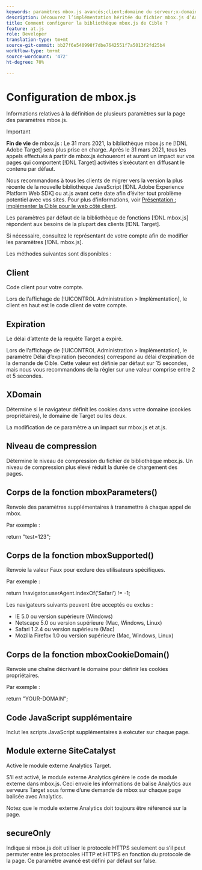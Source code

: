 ```yaml
---
keywords: paramètres mbox.js avancés;client;domaine du serveur;x-domaine;niveau de compression;prise en charge de l’ID de session client;secureOnly;prise en charge de l’ID de PC client;transmettre la page;URL référente;niveau de trafic;durée du trafic;corps de la fonction mboxParameters();corps de la fonction mboxSupported();corps de la fonction mboxCookieDomain();code JavaScript supplémentaire;module externe SiteCatalyst;obtenir mbox.js sous la forme d’un fichier JavaScript à extraction automatique;scintillement;masquage du corps;masquer le corps
description: Découvrez l’implémentation héritée du fichier mbox.js d’Adobe Target. Migration vers le Adobe Experience Platform Web SDK (AEP Web SDK) ou vers la dernière version d’at.js.
title: Comment configurer la bibliothèque mbox.js de Cible ?
feature: at.js
role: Developer
translation-type: tm+mt
source-git-commit: bb27f6e540998f7dbe7642551f7a5013f2fd25b4
workflow-type: tm+mt
source-wordcount: '472'
ht-degree: 70%

---
```



# Configuration de mbox.js

Informations relatives à la définition de plusieurs paramètres sur la page des paramètres mbox.js.

>[!IMPORTANT]
>
>**Fin de vie** de mbox.js : Le 31 mars 2021, la bibliothèque mbox.js ne  [!DNL Adobe Target] sera plus prise en charge. Après le 31 mars 2021, tous les appels effectués à partir de mbox.js échoueront et auront un impact sur vos pages qui comportent [!DNL Target] activités s’exécutant en diffusant le contenu par défaut.
>
>Nous recommandons à tous les clients de migrer vers la version la plus récente de la nouvelle bibliothèque JavaScript [!DNL Adobe Experience Platform Web SDK] ou at.js avant cette date afin d’éviter tout problème potentiel avec vos sites. Pour plus d&#39;informations, voir [Présentation : implémenter la Cible pour le web côté client](/help/c-implementing-target/c-implementing-target-for-client-side-web/implement-target-for-client-side-web.md).

Les paramètres par défaut de la bibliothèque de fonctions [!DNL mbox.js] répondent aux besoins de la plupart des clients [!DNL Target].

Si nécessaire, consultez le représentant de votre compte afin de modifier les paramètres [!DNL mbox.js].

Les méthodes suivantes sont disponibles :

## Client

Code client pour votre compte.

Lors de l’affichage de [!UICONTROL Administration > Implémentation], le client en haut est le code client de votre compte.

## Expiration

Le délai d’attente de la requête Target a expiré.

Lors de l’affichage de [!UICONTROL Administration > Implémentation], le paramètre Délai d’expiration (secondes) correspond au délai d’expiration de la demande de Cible. Cette valeur est définie par défaut sur 15 secondes, mais nous vous recommandons de la régler sur une valeur comprise entre 2 et 5 secondes.

## XDomain

Détermine si le navigateur définit les cookies dans votre domaine (cookies propriétaires), le domaine de Target ou les deux.

La modification de ce paramètre a un impact sur mbox.js et at.js.

## Niveau de compression

Détermine le niveau de compression du fichier de bibliothèque mbox.js. Un niveau de compression plus élevé réduit la durée de chargement des pages.

## Corps de la fonction mboxParameters()

Renvoie des paramètres supplémentaires à transmettre à chaque appel de mbox.

Par exemple :

return &quot;test=123&quot;;

## Corps de la fonction mboxSupported()

Renvoie la valeur Faux pour exclure des utilisateurs spécifiques.

Par exemple :

return !navigator.userAgent.indexOf(’Safari’) != -1;

Les navigateurs suivants peuvent être acceptés ou exclus :

* IE 5.0 ou version supérieure (Windows)
* Netscape 5.0 ou version supérieure (Mac, Windows, Linux)
* Safari 1.2.4 ou version supérieure (Mac)
* Mozilla Firefox 1.0 ou version supérieure (Mac, Windows, Linux)

## Corps de la fonction mboxCookieDomain()

Renvoie une chaîne décrivant le domaine pour définir les cookies propriétaires.

Par exemple :

return &quot;YOUR-DOMAIN&quot;;

## Code JavaScript supplémentaire

Inclut les scripts JavaScript supplémentaires à exécuter sur chaque page.

## Module externe SiteCatalyst

Active le module externe Analytics Target.

S’il est activé, le module externe Analytics génère le code de module externe dans mbox.js. Ceci envoie les informations de balise Analytics aux serveurs Target sous forme d’une demande de mbox sur chaque page balisée avec Analytics.

Notez que le module externe Analytics doit toujours être référencé sur la page.

## secureOnly

Indique si mbox.js doit utiliser le protocole HTTPS seulement ou s’il peut permuter entre les protocoles HTTP et HTTPS en fonction du protocole de la page. Ce paramètre avancé est défini par défaut sur false.